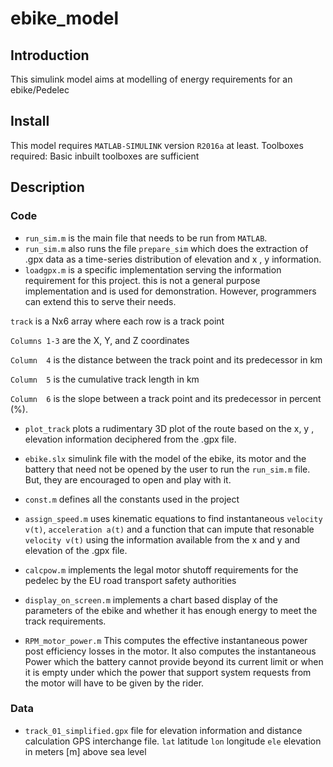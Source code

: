 # ebike_model
## Introduction
This simulink model aims at modelling of energy requirements for an ebike/Pedelec

## Install

This model requires `MATLAB-SIMULINK` version `R2016a` at least.
Toolboxes required: Basic inbuilt toolboxes are sufficient

## Description
  
### Code
 - `run_sim.m` is the main file that needs to be run from `MATLAB`.
 - `run_sim.m` also runs the file `prepare_sim` which does the extraction of .gpx data as a time-series distribution of elevation and x , y  information.
 - `loadgpx.m` is a specific implementation serving the information requirement for this project. this is not a general purpose implementation and is used for demonstration. However, programmers can extend this to serve their needs.
 
 `track` is a Nx6 array where each row is a track point
 
 `Columns 1-3` are the X, Y, and Z coordinates
 
 `Column  4` is the distance between the track point and its predecessor in km
 
 `Column  5` is the cumulative track length in km
 
 `Column  6` is the slope between a track point and its predecessor in percent (%).
 
 - `plot_track` plots a rudimentary 3D plot of the route based on the x, y , elevation information deciphered from the .gpx file.
 
 - `ebike.slx` simulink file with the model of the ebike, its motor and the battery that need not be opened by the user to run the `run_sim.m` file. But, they are encouraged to open and play with it.
 
 - `const.m` defines all the constants used in the project
 
 - `assign_speed.m` uses kinematic equations to find instantaneous `velocity v(t)`, `acceleration a(t)` and a function that can 
impute that resonable `velocity v(t)` using the information available from the x and y and elevation of the .gpx file. 

 - `calcpow.m` implements the legal motor shutoff requirements for the pedelec by the EU road transport safety authorities

 - `display_on_screen.m` implements a chart based display of the parameters of the ebike and whether it has enough energy to meet the track requirements. 

 - `RPM_motor_power.m` This computes the effective instantaneous power post efficiency losses in the motor. It also computes the instantaneous Power which the battery cannot provide beyond its current limit or when it is empty under which the power that support system requests from the motor will have to be given by the rider.

### Data
 - `track_01_simplified.gpx` file for elevation information and distance calculation
 GPS interchange file.
 `lat` latitude
 `lon` longitude
 `ele` elevation in meters [m] above sea level

